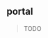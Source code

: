 <script lang="ts">
	import { subDays, subMonths } from 'date-fns';

	import Preview from '$lib/components/Preview.svelte';

	import portal from '$lib/actions/portal';
</script>

## portal

> TODO
